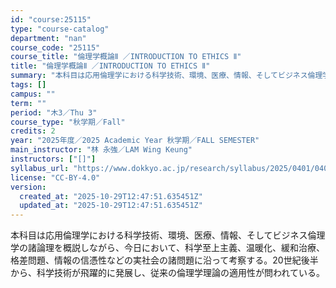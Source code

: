 ```yaml
---
id: "course:25115"
type: "course-catalog"
department: "nan"
course_code: "25115"
course_title: "倫理学概論Ⅱ ／INTRODUCTION TO ETHICS Ⅱ"
title: "倫理学概論Ⅱ ／INTRODUCTION TO ETHICS Ⅱ"
summary: "本科目は応用倫理学における科学技術、環境、医療、情報、そしてビジネス倫理学の諸論理を概説しながら、今日において、科学至上主義、温暖化、緩和治療、格差問題、情報の信憑性などの実社会の諸問題に沿って考察する。20世紀後半から、科学技術が飛躍的に…"
tags: []
campus: ""
term: ""
period: "木3／Thu 3"
course_type: "秋学期／Fall"
credits: 2
year: "2025年度／2025 Academic Year 秋学期／FALL SEMESTER"
main_instructor: "林 永強／LAM Wing Keung"
instructors: ["[]"]
syllabus_url: "https://www.dokkyo.ac.jp/research/syllabus/2025/0401/0401_25115_ja_JP.html"
license: "CC-BY-4.0"
version:
  created_at: "2025-10-29T12:47:51.635451Z"
  updated_at: "2025-10-29T12:47:51.635451Z"
---
```

本科目は応用倫理学における科学技術、環境、医療、情報、そしてビジネス倫理学の諸論理を概説しながら、今日において、科学至上主義、温暖化、緩和治療、格差問題、情報の信憑性などの実社会の諸問題に沿って考察する。20世紀後半から、科学技術が飛躍的に発展し、従来の倫理学理論の適用性が問われている。
